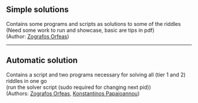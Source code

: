 ## Simple solutions
Contains some programs and scripts as solutions to some of the riddles  
(Need some work to run and showcase, basic are tips in pdf)  
(Author: [Zografos Orfeas](https://github.com/ZOrfeas))

---
## Automatic solution
Contains a script and two programs necessary for solving all (tier 1 and 2) riddles in one go  
(run the solver script (sudo required for changing next pid))   
(Authors: [Zografos Orfeas](https://github.com/ZOrfeas), [Konstantinos Papaioannou](https://github.com/konpap99))